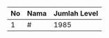 | No | Nama            | Jumlah Level |
|----|-----------------|--------------|
| 1  | #    |    1985        |
